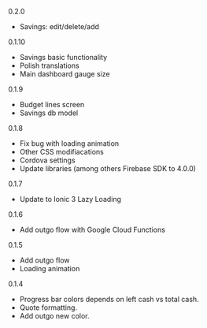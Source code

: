 0.2.0
  * Savings: edit/delete/add

0.1.10
  * Savings basic functionality
  * Polish translations
  * Main dashboard gauge size


0.1.9
  * Budget lines screen
  * Savings db model


0.1.8
  * Fix bug with loading animation
  * Other CSS modifiacations
  * Cordova settings
  * Update libraries (among others Firebase SDK to 4.0.0)


0.1.7
  * Update to Ionic 3 Lazy Loading

0.1.6
  * Add outgo flow with Google Cloud Functions


0.1.5
  * Add outgo flow
  * Loading animation
  

0.1.4
  * Progress bar colors depends on left cash vs total cash.
  * Quote formatting.
  * Add outgo new color.

